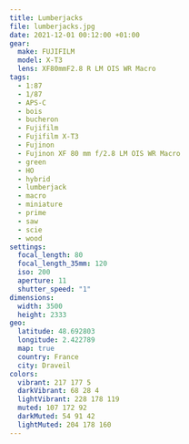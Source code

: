 ```yaml
---
title: Lumberjacks
file: lumberjacks.jpg
date: 2021-12-01 00:12:00 +01:00
gear:
  make: FUJIFILM
  model: X-T3
  lens: XF80mmF2.8 R LM OIS WR Macro
tags:
  - 1:87
  - 1/87
  - APS-C
  - bois
  - bucheron
  - Fujifilm
  - Fujifilm X-T3
  - Fujinon
  - Fujinon XF 80 mm f/2.8 LM OIS WR Macro
  - green
  - HO
  - hybrid
  - lumberjack
  - macro
  - miniature
  - prime
  - saw
  - scie
  - wood
settings:
  focal_length: 80
  focal_length_35mm: 120
  iso: 200
  aperture: 11
  shutter_speed: "1"
dimensions:
  width: 3500
  height: 2333
geo:
  latitude: 48.692803
  longitude: 2.422789
  map: true
  country: France
  city: Draveil
colors:
  vibrant: 217 177 5
  darkVibrant: 68 28 4
  lightVibrant: 228 178 119
  muted: 107 172 92
  darkMuted: 54 91 42
  lightMuted: 204 178 160
---
```




